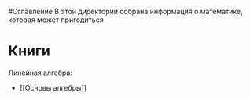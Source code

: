 #Оглавление
В этой директории собрана информация о математике, которая может пригодиться
# Книги
Линейная алгебра: 
* [[Основы алгебры]]